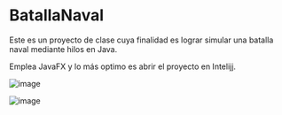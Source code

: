 # BatallaNaval

Este es un proyecto de clase cuya finalidad es lograr simular una batalla naval mediante hilos en Java.

Emplea JavaFX y lo más optimo es abrir el proyecto en Intelijj.

![image](https://user-images.githubusercontent.com/61621806/216960537-9f3f0f13-bf8f-49e6-8cf8-25aa93582858.png)

![image](https://user-images.githubusercontent.com/61621806/216960655-8d9aeadd-72d0-41cc-ab78-fd11d7935324.png)
